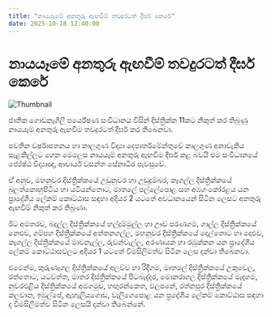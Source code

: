 ```yaml
---
title: "නායයෑමේ අනතුරු ඇඟවීම් තවදුරටත් දීර්ඝ කෙරේ"
date: 2025-10-18 12:40:00
---
```


# නායයෑමේ අනතුරු ඇඟවීම් තවදුරටත් දීර්ඝ කෙරේ

![Thumbnail](https://helakuru.sgp1.cdn.digitaloceanspaces.com/esana/images/lib/landslides-new[1].jpg)

ජාතික ගොඩනැගිලි පර්යේෂණ සංවිධානය විසින් දිස්ත්‍රික්ක 11කට නිකුත් කර තිබුණු නායයෑම් අනතුරු ඇඟවීම තවදුරටත් දීර්ඝ කර තිබෙනවා.

පවතින වර්ෂාපතනය හා කාලගුණ විද්‍යා දෙපාර්තමේන්තුවේ කාලගුණ අනාවැකිය සැළකිල්ලට ගෙන මෙලෙස නායයෑම් අනතුරු ඇඟවීම දීර්ඝ කළ බවයි එම සංවිධානයේ ජ්‍යේෂ්ඨ විද්‍යාඥ, ආචාර්ය වසන්ත සේනාධීර පැවසුවේ.

ඒ් අනුව, මහනුවර දිස්ත්‍රික්කයේ උඩුනුවර හා උඩුදුම්බර, කෑගල්ල දිස්ත්‍රික්කයේ බුලත්කොහුපිටිය හා යටියන්තොට, මාතලේ පල්ලේපොළ සහ අඹගංකෝරළය යන ප්‍රාදේශීය ලේකම් කොට්ඨාස සඳහා අදියර 2 යටතේ අවධානයෙන් සිටින ලෙසට අනතුරු ඇඟවීම් නිකුත් කර තිබුණා.

ඊට අමතරව, බදුල්ල දිස්ත්‍රික්කයේ හල්දුම්මුල්ල හා ඌව පරණගම, ගාල්ල දිස්ත්‍රික්කයේ නෙළුව, ගම්පහ දිස්ත්‍රික්කයේ අත්තනගල්ල, මහනුවර දිස්ත්‍රික්කයේ දෙල්තොට හා දොළුව, කෑගල්ල දිස්ත්‍රික්කයේ මාවනැල්ල, රුවන්වැල්ල, අරණායක හා රඹුක්කන යන ප්‍රාදේශීය ලේකම් කොට්ඨාසවලට අදියර 1 යටතේ විමසිලිමත්ව සිටින ලෙස දන්වා තිබෙනවා.

එමෙන්ම, කුරුණෑගල දිස්ත්‍රික්කයේ අලව්ව හා රිදීගම, මාතලේ දිස්ත්‍රික්කයේ උකුවෙල, රත්තොට, යටවත්ත, මාතර දිස්ත්‍රික්කයේ පිටබැද්දර, මොනරාගල දිස්ත්‍රික්කයේ මැදගම, නුවරඑළිය දිස්ත්‍රික්කයේ අඹගමුව, හඟුරන්කෙත, වලපනේ, රත්නපුර දිස්ත්‍රික්කයේ කලවාන, ඉඹුල්පේ, ඇහැලියගොඩ, වැලිගෙපොළ යන ප්‍රදේශීය ලේකම් කොට්ඨාස සඳහා ද විමසිලිමත්ව සිටින ලෙසයි දන්වා තිබෙන්නේ.

